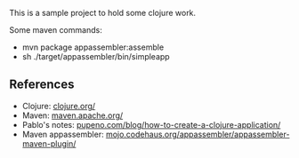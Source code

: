 This is a sample project to hold some clojure work.

Some maven commands:

* mvn package appassembler:assemble
* sh ./target/appassembler/bin/simpleapp

References
------------------------------------------

* Clojure: [clojure.org/](http://clojure.org/)
* Maven: [maven.apache.org/](http://maven.apache.org/)
*  Pablo's notes: [pupeno.com/blog/how-to-create-a-clojure-application/](http://pupeno.com/blog/how-to-create-a-clojure-application/)
*  Maven appassembler: [mojo.codehaus.org/appassembler/appassembler-maven-plugin/](http://mojo.codehaus.org/appassembler/appassembler-maven-plugin)
